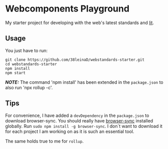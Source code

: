 # Webcomponents Playground

My starter project for developing with the web's latest standards and [lit](https://lit-element.polymer-project.org/).

## Usage

You just have to run:

    git clone https://github.com/38leinaD/webstandards-starter.git
    cd webstandards-starter
    npm install
    npm start

**_NOTE:_**  The command 'npm install' has been extended in the `package.json` to also run 'npx rollup -c'.

## Tips

For convenience, I have added a `devDependency` in the `package.json` to download browser-sync.
You should really have [browser-sync](https://browsersync.io/) installed globally. Run `sudo npm install -g browser-sync`.
I don`t want to download it for each project I am working on as it is such an essential tool.

The same holds true to me for `rollup`. 
